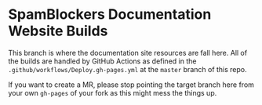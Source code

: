 # SpamBlockers Documentation Website Builds

This branch is where the documentation site resources are fall here. All of the builds are
handled by GitHub Actions as defined in the `.github/workflows/Deploy.gh-pages.yml` at the `master` branch
of this repo.

If you want to create a MR, please stop pointing the target branch here from your own `gh-pages` of your fork
as this might mess the things up.
